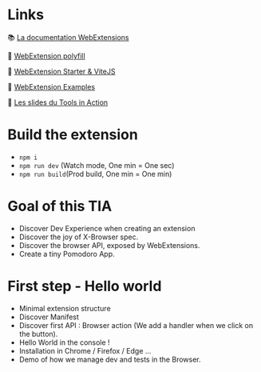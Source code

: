 # Links
📚 [La documentation WebExtensions](https://mzl.la/3Ji3l7d)

🐙 [WebExtension polyfill](https://bit.ly/3KnTspT)

🚀 [WebExtension Starter & ViteJS](https://bit.ly/3rdmtwX)

🎅 [WebExtension Examples](https://bit.ly/3vu4sMb)

📗 [Les slides du Tools in Action](https://speakerdeck.com/morganleroi/gagner-du-temps-en-creant-des-extensions-pour-vos-navigateurs)

# Build the extension
- ```npm i```
- ```npm run dev``` (Watch mode, One min = One sec)
- ```npm run build```(Prod build, One min = One min)

# Goal of this TIA
- Discover Dev Experience when creating an extension
- Discover the joy of X-Browser spec.
- Discover the browser API, exposed by WebExtensions.
- Create a tiny Pomodoro App.

# First step - Hello world
- Minimal extension structure
- Discover Manifest
- Discover first API : Browser action (We add a handler when we click on the button).
- Hello World in the console !
- Installation in Chrome / Firefox / Edge ...
- Demo of how we manage dev and tests in the Browser.